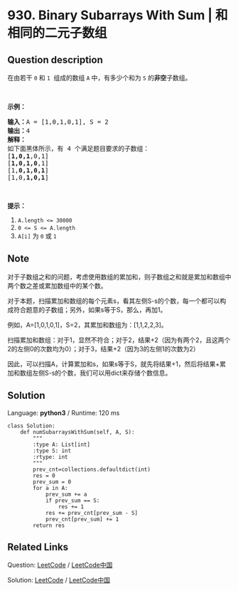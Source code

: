 # 930. Binary Subarrays With Sum | 和相同的二元子数组

## Question description

<!--If you want to use the English description, use <p>In an array <code>A</code> of <code>0</code>s and <code>1</code>s, how many <strong>non-empty</strong> subarrays have sum <code>S</code>?</p>

<p>&nbsp;</p>

<p><strong>Example 1:</strong></p>

<pre>
<strong>Input: </strong>A = <span id="example-input-1-1">[1,0,1,0,1]</span>, S = <span id="example-input-1-2">2</span>
<strong>Output: </strong><span id="example-output-1">4</span>
<strong>Explanation: </strong>
The 4 subarrays are bolded below:
[<strong>1,0,1</strong>,0,1]
[<strong>1,0,1,0</strong>,1]
[1,<strong>0,1,0,1</strong>]
[1,0,<strong>1,0,1</strong>]
</pre>

<p>&nbsp;</p>

<p><strong>Note:</strong></p>

<ol>
	<li><code>A.length &lt;= 30000</code></li>
	<li><code>0 &lt;= S &lt;= A.length</code></li>
	<li><code>A[i]</code>&nbsp;is either <code>0</code>&nbsp;or <code>1</code>.</li>
</ol> instead-->
<p>在由若干&nbsp;<code>0</code>&nbsp;和&nbsp;<code>1</code>&nbsp; 组成的数组&nbsp;<code>A</code>&nbsp;中，有多少个和为 <code>S</code>&nbsp;的<strong>非空</strong>子数组。</p>

<p>&nbsp;</p>

<p><strong>示例：</strong></p>

<pre><strong>输入：</strong>A = [1,0,1,0,1], S = 2
<strong>输出：</strong>4
<strong>解释：</strong>
如下面黑体所示，有 4 个满足题目要求的子数组：
[<strong>1,0,1</strong>,0,1]
[<strong>1,0,1,0</strong>,1]
[1,<strong>0,1,0,1</strong>]
[1,0,<strong>1,0,1</strong>]
</pre>

<p>&nbsp;</p>

<p><strong>提示：</strong></p>

<ol>
	<li><code>A.length &lt;= 30000</code></li>
	<li><code>0 &lt;= S &lt;= A.length</code></li>
	<li><code>A[i]</code>&nbsp;为&nbsp;<code>0</code>&nbsp;或&nbsp;<code>1</code></li>
</ol>


## Note

对于子数组之和的问题，考虑使用数组的累加和，则子数组之和就是累加和数组中两个数之差或累加数组中的某个数。

对于本题，扫描累加和数组的每个元素s，看其左侧S-s的个数，每一个都可以构成符合题意的子数组；另外，如果s等于S，那么，再加1。

例如，A=[1,0,1,0,1]，S=2，其累加和数组为：[1,1,2,2,3]。

扫描累加和数组：对于1，显然不符合；对于2，结果+2（因为有两个2，且这两个2的左侧0的次数均为0）；对于3，结果+2（因为3的左侧1的次数为2）

因此，可以扫描A，计算累加和s，如果s等于S，就先将结果+1，然后将结果+累加和数组左侧S-s的个数，我们可以用dict来存储个数信息。


## Solution

Language: **python3**  /  Runtime: 120 ms

```python3
class Solution:
    def numSubarraysWithSum(self, A, S):
        """
        :type A: List[int]
        :type S: int
        :rtype: int
        """
        prev_cnt=collections.defaultdict(int)
        res = 0
        prev_sum = 0
        for a in A:
            prev_sum += a
            if prev_sum == S:
                res += 1
            res += prev_cnt[prev_sum - S]
            prev_cnt[prev_sum] += 1
        return res

```



## Related Links

Question: [LeetCode](https://leetcode.com/problems/binary-subarrays-with-sum/description/)  /  [LeetCode中国](https://leetcode-cn.com/problems/binary-subarrays-with-sum/description/)

Solution: [LeetCode](https://leetcode.com/articles/binary-subarrays-with-sum/)  /  [LeetCode中国](https://leetcode-cn.com/articles/binary-subarrays-with-sum/)